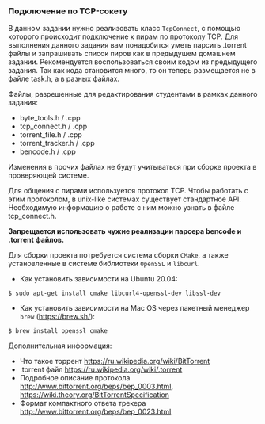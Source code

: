 ### Подключение по TCP-сокету

В данном задании нужно реализовать класс `TcpConnect`, с помощью которого происходит подключение к пирам по протоколу TCP.
Для выполнения данного задания вам понадобится уметь парсить .torrent файлы и запрашивать список пиров как в предыдущем домашнем задании.
Рекомендуется воспользоваться своим кодом из предыдущего задания.
Так как кода становится много, то он теперь размещается не в файле task.h, а в разных файлах.

Файлы, разрешенные для редактирования студентами в рамках данного задания:
- byte_tools.h / .cpp
- tcp_connect.h / .cpp
- torrent_file.h / .cpp
- torrent_tracker.h / .cpp
- bencode.h / .cpp

Изменения в прочих файлах не будут учитываться при сборке проекта в проверяющей системе.

Для общения с пирами используется протокол TCP.
Чтобы работать с этим протоколом, в unix-like системах существует стандартное API. Необходимую информацию о работе с ним
можно узнать в файле tcp_connect.h.


**Запрещается использовать чужие реализации парсера bencode и .torrent файлов.**


Для сборки проекта потребуется система сборки `CMake`, а также установленные в системе библиотеки `OpenSSL` и `libcurl`.

- Как установить зависимости на Ubuntu 20.04:
```
$ sudo apt-get install cmake libcurl4-openssl-dev libssl-dev
```
- Как установить зависимости на Mac OS через пакетный менеджер `brew` (https://brew.sh/):
```
$ brew install openssl cmake
```


Дополнительная информация:
- Что такое торрент https://ru.wikipedia.org/wiki/BitTorrent
- .torrent файл https://ru.wikipedia.org/wiki/.torrent
- Подробное описание протокола http://www.bittorrent.org/beps/bep_0003.html, https://wiki.theory.org/BitTorrentSpecification
- Формат компактного ответа трекера http://www.bittorrent.org/beps/bep_0023.html